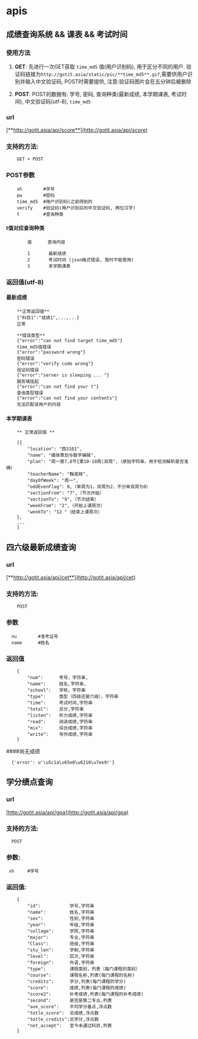 # apis

## 成绩查询系统 && 课表 && 考试时间

### 使用方法

  1. **GET**:  先进行一次GET获取 `time_md5` 值(用户识别码), 用于区分不同的用户. 验证码链接为`http://gotit.asia/static/pic/**time_md5**.gif`,需要供用户识别并输入中文验证码, POST时需要提供, 注意:验证码图片会在五分钟后被删除

  1. **POST**: POST的数据有: 学号, 密码, 查询种类(最新成绩, 本学期课表, 考试时间), 中文验证码(utf-8), `time_md5`

### url 

  [**http://gotit.asia/api/score**](http://gotit.asia/api/score)

### 支持的方法:

        GET + POST

### POST参数

        xh        #学号
        pw        #密码
        time_md5  #用户识别码(之前得到的
        verify    #验证码(用户识别后的中文验证码, 两位汉字)
        t         #查询种类

#### t值对应查询种类

            值      查询内容

            1       最新成绩
            2       考试时间 (json格式错误, 暂时不能使用)
            3       本学期课表

### 返回值(utf-8)

#### 最新成绩

        **正常返回值**
        {"科目1":"成绩1",...,...}
        正常

        **错误类型**
        {"error":"can not find target time_md5"}
        time_md5值错误
        {"error":"password wrong"}
        密码错误
        {"error":"verify code wrong"}
        验证码错误
        {"error":"server is sleeping ... "}
        服务端挂起
        {"error":"can not find your t"}
        查询类型错误
        {"error":"can not find your contents"}
        无法匹配该用户的内容

#### 本学期课表

        ** 正常返回值 **

        [{
            "location": "西3101",
            "name": "媒体策划与数字编辑",
            "plan": "周一第7,8节{第10-10周|双周",（原始字符串，用于检测解析是否准确）
            "teacherName": "鞠英辉",
            "dayOfWeek": "周一",
            "oddEvenFlag": 0,（单周为1，双周为2，不分单双周为0）
            "sectionFrom": "7",（节次开始）
            "sectionTo": "9",（节次结束）
            "weekFrom": "2",（开始上课周次）
            "weekTo": "12 "（结束上课周次）
        },
        ...
        ]


## 四六级最新成绩查询

### url

[**http://gotit.asia/api/cet**](http://gotit.asia/api/cet)

### 支持的方法:  
        POST

### 参数
      nu		#准考证号
      name		#姓名

### 返回值  
        {
            "num":      考号，字符串,  
            "name":     姓名,字符串,
            "school":   学校，字符串
            "type":     类型（四级还是六级），字符串
            "time":     考试时间,字符串
            "total":    总分,字符串
            "listen":   听力成绩,字符串
            "read":     阅读成绩,字符串
            "mix":      综合成绩,字符串
            "write":    写作成绩,字符串
        }

####尚无成绩

      {'error': u'\u5c1a\u65e0\u6210\u7ee9!'}  

## 学分绩点查询

### url

[http://gotit.asia/api/gpa](http://gotit.asia/api/gpa)

### 支持的方法:

      POST

### 参数:  

     xh		#学号

### 返回值:
        {
            "id":           学号,字符串
            "name":         姓名,字符串
            "sex":          性别,字符串
            "year":         年级,字符串
            "collage":      学院,字符串
            "major":        专业,字符串
            "Class":        班级,字符串
            "stu_len":      学制,字符串
            "level":        层次,字符串
            "foreign":      外语,字符串
            "type":         课程类别，列表（每门课程的类别）
            "course":       课程名称,列表(每门课程的名称)
            "credits":      学分,列表(每门课程的学分)
            "score":        成绩,列表(每门课程的成绩)
            "score2":       补考成绩,列表(每门课程的补考成绩)
            "second":       是否是第二专业,列表
            "ave_score":    平均学分基点,浮点数
            "totle_score":  总成绩,浮点数
            "totle_credits":总学分,浮点数
            "not_accept":   至今未通过科目,列表
        }
        
